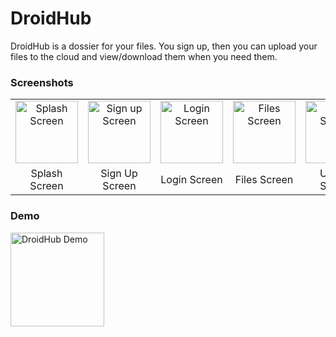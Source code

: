 # DroidHub
DroidHub is a dossier for your files. You sign up, then you can upload your files to the cloud and view/download them when you need them.

### Screenshots
| | | | | | 
| :---: | :---: | :---: | :---: | :---: |
| <img src="https://user-images.githubusercontent.com/52785343/103160958-8f266480-47db-11eb-962a-213d0c759ff4.png" alt="Splash Screen" width="100"> | <img src="https://user-images.githubusercontent.com/52785343/103160960-9483af00-47db-11eb-93fd-b6e21b7832eb.png" alt="Sign up Screen" width="100"> | <img src="https://user-images.githubusercontent.com/52785343/103160961-98afcc80-47db-11eb-8709-1700431e7179.png" alt="Login Screen" width="100"> | <img src="https://user-images.githubusercontent.com/52785343/103160963-9cdbea00-47db-11eb-8775-705103b611a0.png" alt="Files Screen" width="100"> | <img src="https://user-images.githubusercontent.com/52785343/103160966-a1a09e00-47db-11eb-91ae-9beddc11f55b.png" alt="Upload Screen" width="100"> |
| Splash Screen | Sign Up Screen | Login Screen | Files Screen | Upload Screen |

### Demo
<img src="https://user-images.githubusercontent.com/52785343/103161243-17f2cf80-47df-11eb-9486-51dfb8683fbe.gif" alt="DroidHub Demo" width="150">
